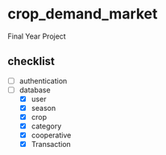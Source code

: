 # crop_demand_market

Final Year Project

## checklist

- [ ] authentication
- [ ] database
  - [x] user
  - [x] season
  - [x] crop
  - [x] category
  - [x] cooperative
  - [x] Transaction
